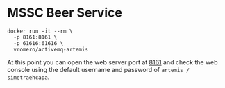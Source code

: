 # MSSC Beer Service

```
docker run -it --rm \
  -p 8161:8161 \
  -p 61616:61616 \
  vromero/activemq-artemis
```
At this point you can open the web server port at [8161](http://localhost:8161) and check the web console using the default username and password of `artemis / simetraehcapa`.

